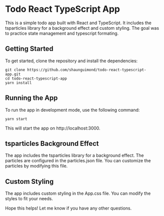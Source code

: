 # Todo React TypeScript App
This is a simple todo app built with React and TypeScript. It includes the tsparticles library for a background effect and custom styling. The goal was to practice state management and typescript formating. 

## Getting Started
To get started, clone the repository and install the dependencies:

```
git clone https://github.com/shaunguimond/todo-react-typescript-app.git
cd todo-react-typescript-app
yarn install
```
## Running the App
To run the app in development mode, use the following command:

```
yarn start
```
This will start the app on http://localhost:3000.

## tsparticles Background Effect
The app includes the tsparticles library for a background effect. The particles are configured in the particles.json file. You can customize the particles by modifying this file.

## Custom Styling
The app includes custom styling in the App.css file. You can modify the styles to fit your needs.

Hope this helps! Let me know if you have any other questions.